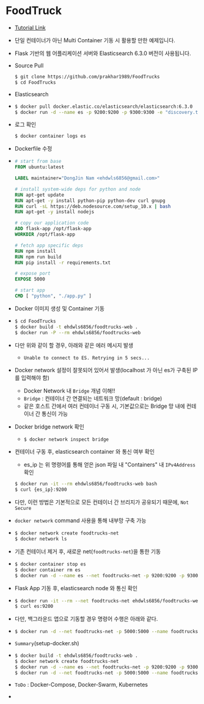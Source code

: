 # FoodTruck

* [Tutorial Link](https://docker-curriculum.com/#multi-container-environments)

* 단일 컨테이너가 아닌 Multi Container 기동 시 활용할 만한 예제입니다.

* Flask 기반의 웹 어플리케이션 서버와 Elasticsearch 6.3.0 버전이 사용됩니다.

* Source Pull

  ```sh
  $ git clone https://github.com/prakhar1989/FoodTrucks
  $ cd FoodTrucks
  ```

* Elasticsearch

* ```sh
  $ docker pull docker.elastic.co/elasticsearch/elasticsearch:6.3.0
  $ docker run -d --name es -p 9200:9200 -p 9300:9300 -e "discovery.type=single-node" docker.elastic.co/elasticsearch/elasticsearch:6.3.0
  ```

  

* 로그 확인

  ```sh
  $ docker container logs es
  ```



* Dockerfile 수정

* ```dockerfile
  # start from base
  FROM ubuntu:latest
  
  LABEL maintainer="DongJin Nam <ehdwls6856@gmail.com>"
  
  # install system-wide deps for python and node
  RUN apt-get update
  RUN apt-get -y install python-pip python-dev curl gnupg
  RUN curl -sL https://deb.nodesource.com/setup_10.x | bash
  RUN apt-get -y install nodejs
  
  # copy our application code
  ADD flask-app /opt/flask-app
  WORKDIR /opt/flask-app
  
  # fetch app specific deps
  RUN npm install
  RUN npm run build
  RUN pip install -r requirements.txt
  
  # expose port
  EXPOSE 5000
  
  # start app
  CMD [ "python", "./app.py" ]
  ```

* Docker 이미지 생성 및 Container 기동

* ```sh
  $ cd FoodTrucks
  $ docker build -t ehdwls6856/foodtrucks-web .
  $ docker run -P --rm ehdwls6856/foodtrucks-web
  ```

* 다만 위와 같이 할 경우, 아래와 같은 에러 메시지 발생

  * `Unable to connect to ES. Retrying in 5 secs...`

* Docker network 설정이 잘못되어 있어서 발생(localhost 가 아닌 es가 구축된 IP를 입력해야 함)

  * Docker Network 내 `Bridge` 개념 이해!!
  * `Bridge` : 컨테이너 간 연결되는 네트워크 망(default : bridge)
  * 같은 호스트 간에서 여러 컨테이너 구동 시, 기본값으로는 Bridge 망 내에 컨테이너 간 통신이 가능

* Docker bridge network 확인

  * ```sh
    $ docker network inspect bridge
    ```

* 컨테이너 구동 후, elasticsearch container 와 통신 여부 확인

  * es_ip 는 위 명령어를 통해 얻은 json 파일 내 "Containers" 내 `IPv4Address` 확인

  ```sh
  $ docker run -it --rm ehdwls6856/foodtrucks-web bash
  $ curl {es_ip}:9200
  ```

* 다만, 이런 방법은 기본적으로 모든 컨테이너 간 브리지가 공유되기 때문에, `Not Secure`

* `docker network` command 사용을 통해 내부망 구축 가능

* ```sh
  $ docker network create foodtrucks-net
  $ docker network ls
  ```

* 기존 컨테이너 제거 후, 새로운 net(`foodtrucks-net`)을 통한 기동

* ```sh
  $ docker container stop es
  $ docker container rm es
  $ docker run -d --name es --net foodtrucks-net -p 9200:9200 -p 9300:9300 -e "discovery.type=single-node" docker.elastic.co/elasticsearch/elasticsearch:6.3.0
  ```

* Flask App 기동 후, elasticsearch node 와 통신 확인

* ```sh
  $ docker run -it --rm --net foodtrucks-net ehdwls6856/foodtrucks-web bash
  $ curl es:9200
  ```

* 다만, 백그라운드 앱으로 기동할 경우 명령어 수행은 아래와 같다.

* ```sh
  $ docker run -d --net foodtrucks-net -p 5000:5000 --name foodtrucks-web ehdwls6856/foodtrucks-web
  ```

* `Summary`(setup-docker.sh)

* ```sh
  $ docker build -t ehdwls6856/foodtrucks-web .
  $ docker network create foodtrucks-net
  $ docker run -d --name es --net foodtrucks-net -p 9200:9200 -p 9300:9300 -e "discovery.type=single-node" docker.elastic.co/elasticsearch/elasticsearch:6.3.0
  $ docker run -d --net foodtrucks-net -p 5000:5000 --name foodtrucks-web ehdwls6856/foodtrucks-web
  ```

* `ToDo` : Docker-Compose, Docker-Swarm, Kubernetes

* 